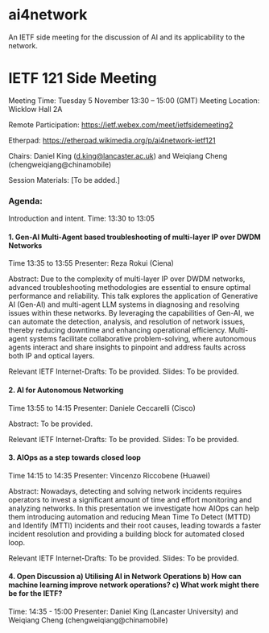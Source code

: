 # ai4network
An IETF side meeting for the discussion of AI and its applicability to the network. 

# IETF 121 Side Meeting
Meeting Time: Tuesday 5 November 13:30 – 15:00 (GMT)
Meeting Location: Wicklow Hall 2A

Remote Participation: https://ietf.webex.com/meet/ietfsidemeeting2

Etherpad: https://etherpad.wikimedia.org/p/ai4network-ietf121

Chairs: Daniel King (d.king@lancaster.ac.uk) and Weiqiang Cheng (chengweiqiang@chinamobile)

Session Materials: [To be added.]

### Agenda: 

Introduction and intent. 
Time: 13:30 to 13:05

#### 1. Gen-AI Multi-Agent based troubleshooting of multi-layer IP over DWDM Networks
Time 13:35 to 13:55
Presenter: Reza Rokui (Ciena)

Abstract: Due to the complexity of multi-layer IP over DWDM networks, advanced troubleshooting 
methodologies are essential to ensure optimal performance and reliability. This talk explores the 
application of Generative AI (Gen-AI) and multi-agent LLM systems in diagnosing and resolving issues 
within these networks. By leveraging the capabilities of Gen-AI, we can automate the detection, 
analysis, and resolution of network issues, thereby reducing downtime and enhancing operational 
efficiency. Multi-agent systems facilitate collaborative problem-solving, where autonomous agents 
interact and share insights to pinpoint and address faults across both IP and optical layers.

Relevant IETF Internet-Drafts: To be provided.
Slides: To be provided.

#### 2. AI for Autonomous Networking
Time 13:55 to 14:15
Presenter: Daniele Ceccarelli (Cisco)

Abstract: To be provided.

Relevant IETF Internet-Drafts: To be provided.
Slides: To be provided.

#### 3. AIOps as a step towards closed loop
Time 14:15 to 14:35
Presenter: Vincenzo Riccobene (Huawei)

Abstract: Nowadays, detecting and solving network incidents requires operators to invest a significant 
amount of time and effort monitoring and analyzing networks. In this presentation we investigate how 
AIOps can help them introducing automation and reducing Mean Time To Detect (MTTD) and Identify (MTTI) 
incidents and their root causes, leading towards a faster incident resolution and providing a building 
block for automated closed loop.

Relevant IETF Internet-Drafts: To be provided.
Slides: To be provided.

#### 4. Open Discussion a) Utilising AI in Network Operations b) How can machine learning improve network operations? c) What work might there be for the IETF?
Time:  14:35 - 15:00 
Presenter: Daniel King (Lancaster University) and Weiqiang Cheng (chengweiqiang@chinamobile)

